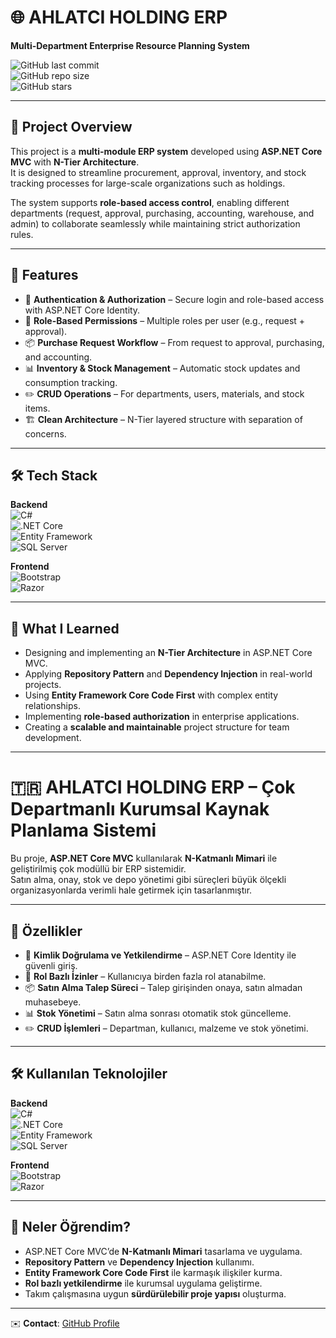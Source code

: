 # 🌐 AHLATCI HOLDING ERP  
**Multi-Department Enterprise Resource Planning System**  

![GitHub last commit](https://img.shields.io/github/last-commit/yahmettokgoz/AHLATCHOLDINGERP?color=blue&style=for-the-badge)  
![GitHub repo size](https://img.shields.io/github/repo-size/yahmettokgoz/AHLATCHOLDINGERP?color=orange&style=for-the-badge)  
![GitHub stars](https://img.shields.io/github/stars/yahmettokgoz/AHLATCHOLDINGERP?style=for-the-badge)  

---

## 📖 Project Overview
This project is a **multi-module ERP system** developed using **ASP.NET Core MVC** with **N-Tier Architecture**.  
It is designed to streamline procurement, approval, inventory, and stock tracking processes for large-scale organizations such as holdings.  

The system supports **role-based access control**, enabling different departments (request, approval, purchasing, accounting, warehouse, and admin) to collaborate seamlessly while maintaining strict authorization rules.  

---

## 🚀 Features
- 🔑 **Authentication & Authorization** – Secure login and role-based access with ASP.NET Core Identity.  
- 👥 **Role-Based Permissions** – Multiple roles per user (e.g., request + approval).  
- 📦 **Purchase Request Workflow** – From request to approval, purchasing, and accounting.  
- 📊 **Inventory & Stock Management** – Automatic stock updates and consumption tracking.  
- ✏️ **CRUD Operations** – For departments, users, materials, and stock items.  
- 🏗️ **Clean Architecture** – N-Tier layered structure with separation of concerns.  

---

## 🛠️ Tech Stack
**Backend**  
![C#](https://img.shields.io/badge/C%23-239120?style=for-the-badge&logo=c-sharp&logoColor=white)  
![.NET Core](https://img.shields.io/badge/.NET%20Core-512BD4?style=for-the-badge&logo=dotnet&logoColor=white)  
![Entity Framework](https://img.shields.io/badge/Entity%20Framework%20Core-6DB33F?style=for-the-badge&logo=databricks&logoColor=white)  
![SQL Server](https://img.shields.io/badge/SQL%20Server-CC2927?style=for-the-badge&logo=microsoft-sql-server&logoColor=white)  

**Frontend**  
![Bootstrap](https://img.shields.io/badge/Bootstrap-7952B3?style=for-the-badge&logo=bootstrap&logoColor=white)  
![Razor](https://img.shields.io/badge/Razor%20Views-512BD4?style=for-the-badge&logo=razorpay&logoColor=white)  

---

## 🌟 What I Learned
- Designing and implementing an **N-Tier Architecture** in ASP.NET Core MVC.  
- Applying **Repository Pattern** and **Dependency Injection** in real-world projects.  
- Using **Entity Framework Core Code First** with complex entity relationships.  
- Implementing **role-based authorization** in enterprise applications.  
- Creating a **scalable and maintainable** project structure for team development.  

---



# 🇹🇷 AHLATCI HOLDING ERP – Çok Departmanlı Kurumsal Kaynak Planlama Sistemi

Bu proje, **ASP.NET Core MVC** kullanılarak **N-Katmanlı Mimari** ile geliştirilmiş çok modüllü bir ERP sistemidir.  
Satın alma, onay, stok ve depo yönetimi gibi süreçleri büyük ölçekli organizasyonlarda verimli hale getirmek için tasarlanmıştır.  

---

## 🚀 Özellikler
- 🔑 **Kimlik Doğrulama ve Yetkilendirme** – ASP.NET Core Identity ile güvenli giriş.  
- 👥 **Rol Bazlı İzinler** – Kullanıcıya birden fazla rol atanabilme.  
- 📦 **Satın Alma Talep Süreci** – Talep girişinden onaya, satın almadan muhasebeye.  
- 📊 **Stok Yönetimi** – Satın alma sonrası otomatik stok güncelleme.  
- ✏️ **CRUD İşlemleri** – Departman, kullanıcı, malzeme ve stok yönetimi.  

---

## 🛠️ Kullanılan Teknolojiler
**Backend**  
![C#](https://img.shields.io/badge/C%23-239120?style=for-the-badge&logo=c-sharp&logoColor=white)  
![.NET Core](https://img.shields.io/badge/.NET%20Core-512BD4?style=for-the-badge&logo=dotnet&logoColor=white)  
![Entity Framework](https://img.shields.io/badge/Entity%20Framework%20Core-6DB33F?style=for-the-badge&logo=databricks&logoColor=white)  
![SQL Server](https://img.shields.io/badge/SQL%20Server-CC2927?style=for-the-badge&logo=microsoft-sql-server&logoColor=white)  

**Frontend**  
![Bootstrap](https://img.shields.io/badge/Bootstrap-7952B3?style=for-the-badge&logo=bootstrap&logoColor=white)  
![Razor](https://img.shields.io/badge/Razor%20Views-512BD4?style=for-the-badge&logo=razorpay&logoColor=white)  

---

## 🌟 Neler Öğrendim?
- ASP.NET Core MVC’de **N-Katmanlı Mimari** tasarlama ve uygulama.  
- **Repository Pattern** ve **Dependency Injection** kullanımı.  
- **Entity Framework Core Code First** ile karmaşık ilişkiler kurma.  
- **Rol bazlı yetkilendirme** ile kurumsal uygulama geliştirme.  
- Takım çalışmasına uygun **sürdürülebilir proje yapısı** oluşturma.  

---

✉️ **Contact**: [GitHub Profile](https://github.com/yahmettokgoz)
